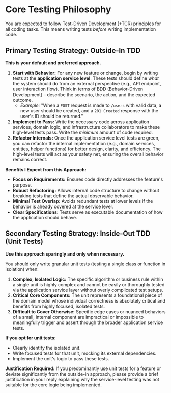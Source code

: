 # Core Testing Philosophy

You are expected to follow Test-Driven Development (+TCR) principles for all coding tasks. This means writing tests *before* writing implementation code.

## Primary Testing Strategy: Outside-In TDD

**This is your default and preferred approach.**

1.  **Start with Behavior:** For any new feature or change, begin by writing tests at the **application service level**. These tests should define *what* the system should do from an external perspective (e.g., API endpoint, user interaction flow). Think in terms of BDD (Behavior-Driven Development) – describe the scenario, the action, and the expected outcome.
    * *Example:* "When a `POST` request is made to `/users` with valid data, a new user should be created, and a `201 Created` response with the user's ID should be returned."
2.  **Implement to Pass:** Write the necessary code across application services, domain logic, and infrastructure collaborators to make these high-level tests pass. Write the *minimum* amount of code required.
3.  **Refactor Internals:** Once the application service level tests are green, you can refactor the internal implementation (e.g., domain services, entities, helper functions) for better design, clarity, and efficiency. The high-level tests will act as your safety net, ensuring the overall behavior remains correct.

**Benefits I Expect from this Approach:**

* **Focus on Requirements:** Ensures code directly addresses the feature's purpose.
* **Robust Refactoring:** Allows internal code structure to change without breaking tests that define the actual observable behavior.
* **Minimal Test Overlap:** Avoids redundant tests at lower levels if the behavior is already covered at the service level.
* **Clear Specifications:** Tests serve as executable documentation of how the application should behave.

## Secondary Testing Strategy: Inside-Out TDD (Unit Tests)

**Use this approach sparingly and only when necessary.**

You should only write granular unit tests (testing a single class or function in isolation) when:

1.  **Complex, Isolated Logic:** The specific algorithm or business rule within a single unit is highly complex and cannot be easily or thoroughly tested via the application service layer without overly complicated test setups.
2.  **Critical Core Components:** The unit represents a foundational piece of the domain model whose individual correctness is absolutely critical and benefits from highly focused, isolated tests.
3.  **Difficult to Cover Otherwise:** Specific edge cases or nuanced behaviors of a small, internal component are impractical or impossible to meaningfully trigger and assert through the broader application service tests.

**If you opt for unit tests:**

* Clearly identify the isolated unit.
* Write focused tests for that unit, mocking its external dependencies.
* Implement the unit's logic to pass these tests.

**Justification Required:** If you predominantly use unit tests for a feature or deviate significantly from the outside-in approach, please provide a brief justification in your reply explaining why the service-level testing was not suitable for the core logic being implemented.
